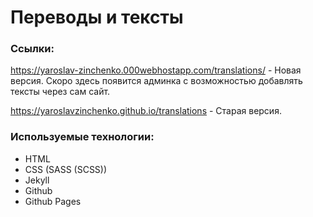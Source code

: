 # Переводы и тексты

### Ссылки:

https://yaroslav-zinchenko.000webhostapp.com/translations/ - Новая версия. Скоро здесь появится админка с возможностью добавлять тексты через сам сайт.

https://yaroslavzinchenko.github.io/translations - Старая версия.

### Используемые технологии:

* HTML
* CSS (SASS (SCSS))
* Jekyll
* Github
* Github Pages
